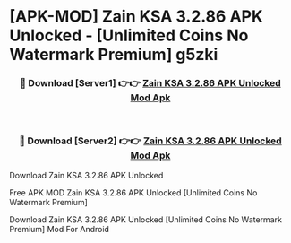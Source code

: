 # [APK-MOD] Zain KSA 3.2.86 APK Unlocked - [Unlimited Coins No Watermark Premium] g5zki



<div align="center">
<h3>🔴 Download [Server1] 👉👉 <a href="https://momento.my/?title=Zain_KSA_3.2.86_APK_Unlocked">Zain KSA 3.2.86 APK Unlocked Mod Apk</a></h3><br>

<h3>🔴 Download [Server2] 👉👉 <a href="https://momento.my/?title=Zain_KSA_3.2.86_APK_Unlocked">Zain KSA 3.2.86 APK Unlocked Mod Apk</a></h3>
</div>



Download Zain KSA 3.2.86 APK Unlocked 

Free APK MOD Zain KSA 3.2.86 APK Unlocked [Unlimited Coins No Watermark Premium]

Download Zain KSA 3.2.86 APK Unlocked [Unlimited Coins No Watermark Premium] Mod For Android
